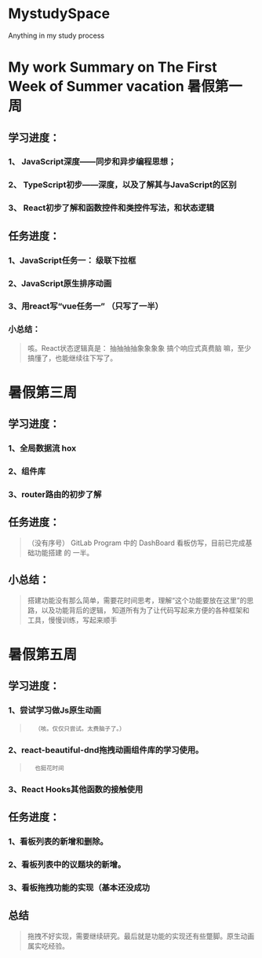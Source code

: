 # MystudySpace
Anything in my study process


# My work Summary on The First Week of Summer vacation 暑假第一周
##    学习进度：
###       1、 JavaScript深度——同步和异步编程思想；
###       2、 TypeScript初步——深度，以及了解其与JavaScript的区别
###       3、 React初步了解和函数控件和类控件写法，和状态逻辑
##    任务进度：
###       1、JavaScript任务一： 级联下拉框
###       2、JavaScript原生排序动画
###       3、用react写“vue任务一” （只写了一半）
### 小总结：
> 咳。React状态逻辑真是： 抽抽抽抽象象象象 搞个响应式真费脑
> 嘛，至少搞懂了，也能继续往下写了。
#    暑假第三周
##   学习进度：
###         1、全局数据流 hox 
###         2、组件库
###         3、router路由的初步了解
##   任务进度：
> （没有序号） GitLab Program 中的 DashBoard 看板仿写，目前已完成基础功能搭建 的 一半。
##   小总结：
> 搭建功能没有那么简单，需要花时间思考，理解“这个功能要放在这里”的思路，以及功能背后的逻辑，
> 知道所有为了让代码写起来方便的各种框架和工具，慢慢训练，写起来顺手
#    暑假第五周
##      学习进度：
###         1、尝试学习做Js原生动画
>       （咳。仅仅只尝试。太费脑子了。）
###         2、react-beautiful-dnd拖拽动画组件库的学习使用。
>       也挺花时间
###         3、React Hooks其他函数的接触使用
##      任务进度：
###         1、看板列表的新增和删除。
###         2、看板列表中的议题块的新增。
###         3、看板拖拽功能的实现（基本还没成功
##      总结
>   拖拽不好实现，需要继续研究。最后就是功能的实现还有些蹩脚。原生动画属实吃经验。
